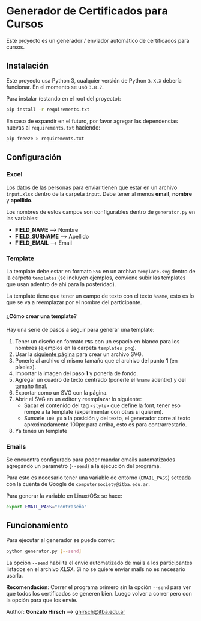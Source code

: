 # Generador de Certificados para Cursos

Este proyecto es un generador / enviador automático de certificados para cursos.

## Instalación

Este proyecto usa Python 3, cualquier versión de Python `3.X.X` debería funcionar. En el momento se usó `3.8.7`.

Para instalar (estando en el root del proyecto):
```bash
pip install -r requirements.txt
```

En caso de expandir en el futuro, por favor agregar las dependencias nuevas al `requirements.txt` haciendo:
```bash
pip freeze > requirements.txt
```

## Configuración

### Excel

Los datos de las personas para enviar tienen que estar en un archivo `input.xlsx` dentro de la carpeta `input`. Debe tener al menos **email**, **nombre** y **apellido**.

Los nombres de estos campos son configurables dentro de `generator.py` en las variables:
* **FIELD_NAME** --> Nombre
* **FIELD_SURNAME** --> Apellido
* **FIELD_EMAIL** --> Email

### Template

La template debe estar en formato `SVG` en un archivo `template.svg` dentro de la carpeta `templates` (se incluyen ejemplos, conviene subir las templates que usan adentro de ahí para la posteridad).

La template tiene que tener un campo de texto con el texto `%name`, esto es lo que se va a reemplazar por el nombre del participante.

#### ¿Cómo crear una template?

Hay una serie de pasos a seguir para generar una template:
1. Tener un diseño en formato `PNG` con un espacio en blanco para los nombres (ejemplos en la carpeta `templates_png`).
2. Usar la [siguiente página](https://vectr.com/ghirsch/h96EeSoyV) para crear un archivo SVG.
3. Ponerle al archivo el mismo tamaño que el archivo del punto **1** (en píxeles).
4. Importar la imagen del paso **1** y ponerla de fondo.
5. Agregar un cuadro de texto centrado (ponerle el `%name` adentro) y del tamaño final.
6. Exportar como un SVG con la página.
7. Abrir el SVG en un editor y reemplazar lo siguiente:
    * Sacar el contenido del tag `<style>` que define la font, tener eso rompe a la template (experimentar con otras si quieren).
    * Sumarle `100 px` a la posición `y` del texto, el generador corre al texto aproximadamente 100px para arriba, esto es para contrarrestarlo.
8. Ya tenés un template

### Emails

Se encuentra configurado para poder mandar emails automatizados agregando un parámetro (`--send`) a la ejecución del programa.

Para esto es necesario tener una variable de entorno (`EMAIL_PASS`) seteada con la cuenta de Google de `computersociety@itba.edu.ar`.

Para generar la variable en Linux/OSx se hace:
```bash
export EMAIL_PASS="contraseña"
```

## Funcionamiento

Para ejecutar al generador se puede correr:
```bash
python generator.py [--send]
```

La opción `--send` habilita el envío automatizado de mails a los participantes listados en el archivo XLSX. Si no se quiere enviar mails no es necesario usarla.

**Recomendación**: Correr el programa primero sin la opción `--send` para ver que todos los certificados se generen bien. Luego volver a correr pero con la opción para que los envíe.

Author: **Gonzalo Hirsch** --> ghirsch@itba.edu.ar
